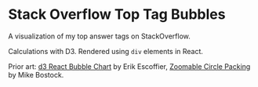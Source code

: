 # Stack Overflow Top Tag Bubbles

A visualization of my top answer tags on StackOverflow.

Calculations with D3.  Rendered using `div` elements in React.
 
Prior art: [d3 React Bubble Chart](https://codesandbox.io/s/92lfm) by Erik Escoffier, [Zoomable Circle Packing](https://observablehq.com/@d3/zoomable-circle-packing) by
Mike Bostock.